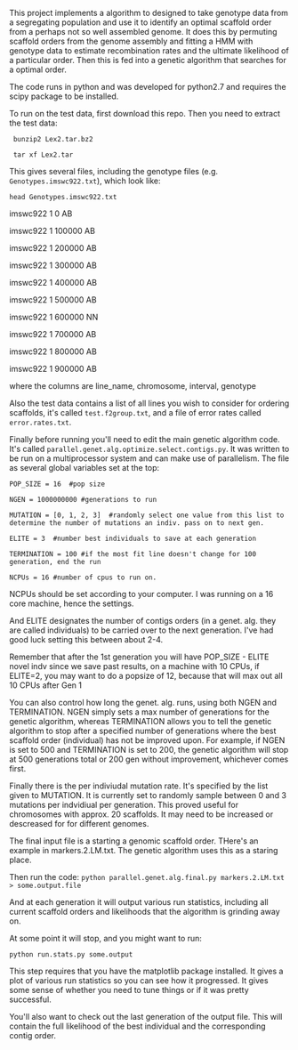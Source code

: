 This project implements a algorithm to designed to take genotype data from a segregating population and use it to identify an optimal scaffold order from a perhaps not so well assembled genome.
It does this by permuting scaffold orders from the genome assembly and fitting a HMM with genotype data to estimate recombination rates and the ultimate likelihood of a particular order.  Then this is fed into a genetic algorithm that searches for a optimal order.

The code runs in python and was developed for python2.7 and requires the scipy package to be installed.

To run on the test data, first download this repo.  Then you need to extract the test data:

` bunzip2 Lex2.tar.bz2` 

` tar xf Lex2.tar` 

This gives several files, including the genotype files (e.g. `Genotypes.imswc922.txt`), which look like:

`head Genotypes.imswc922.txt`

imswc922	1	0	AB

imswc922	1	100000	AB

imswc922	1	200000	AB

imswc922	1	300000	AB

imswc922	1	400000	AB

imswc922	1	500000	AB

imswc922	1	600000	NN

imswc922	1	700000	AB

imswc922	1	800000	AB

imswc922	1	900000	AB

where the columns are line_name, chromosome, interval, genotype

Also the test data contains a list of all lines you wish to consider for ordering scaffolds, it's called `test.f2group.txt`, and a file of error rates called `error.rates.txt`.

Finally before running you'll need to edit the main genetic algorithm code.  It's called `parallel.genet.alg.optimize.select.contigs.py`. It was written to be run on a multiprocessor system and can make use of parallelism.  The file as several global variables set at the top:

`POP_SIZE = 16  #pop size`

`NGEN = 1000000000 #generations to run`

`MUTATION = [0, 1, 2, 3]  #randomly select one value from this list to determine the number of mutations an indiv. pass on to next gen.`

`ELITE = 3  #number best individuals to save at each generation`

`TERMINATION = 100 #if the most fit line doesn't change for 100 generation, end the run`

`NCPUs = 16 #number of cpus to run on.`  

NCPUs should be set according to your computer.  I was running on a 16 core machine, hence the settings.  

And ELITE designates the number of contigs orders (in a genet. alg. they are called individuals) to be carried over to the next generation.  I've had good luck setting this between about 2-4.

Remember that after the 1st generation you will have POP_SIZE - ELITE novel indv since we save past results, on a machine with 10 CPUs, if ELITE=2, you may want to do a popsize of 12, because that will max out all 10 CPUs after Gen 1

You can also control how long the genet. alg. runs, using both NGEN and TERMINATION.  NGEN simply sets a max number of generations for the genetic algorithm, whereas TERMINATION allows you to tell the genetic algorithm to stop after a specified number of generations where the best scaffold order (individual) has not be improved upon.
For example, if NGEN is set to 500 and TERMINATION is set to 200, the genetic algorithm will stop at 500 generations total or 200 gen without improvement, whichever comes first.

Finally there is the per indiviudal mutation rate.  It's specified by the list given to MUTATION.  It is currently set to randomly sample between 0 and 3 mutations per indvidiual per generation.  This proved useful for chromosomes with approx. 20 scaffolds.  It may need to be increased or descreased for for different genomes.

The final input file is a starting a genomic scaffold order.  THere's an example in markers.2.LM.txt.  The genetic algorithm uses this as a staring place.

Then run the code:
`python parallel.genet.alg.final.py markers.2.LM.txt > some.output.file`

And at each generation it will output various run statistics, including all current scaffold orders and likelihoods that the algorithm is grinding away on.

At some point it will stop, and you might want to run:

`python run.stats.py some.output`

This step requires that you have the matplotlib package installed.  It gives a plot of various run statistics so you can see how it progressed.  It gives some sense of whether you need to tune things or if it was pretty successful.

You'll also want to check out the last generation of the output file.  This will contain the full likelihood of the best individual and the corresponding contig order.
